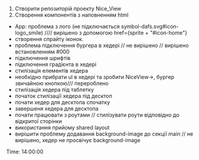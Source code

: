 1. Створити репозиторій проекту Nice_View
2. Створення компонентів з наповненням html
  - App: проблема з лого (не підключається symbol-dafs.svg#icon-logo_smile) //// вирішено з допомогою href={sprite + "#icon-home"}
  - створення спрайту іконок.
  - проблема підключення бургера в хедері // не вирішено // вирішено встановленням #000
  - підключення шрифтів
  - підключення градієнта в хедері
  - стилізація елементів хедера
  - необхідно прибрати ul в хедері та зробити NiceView-><a>, бургер звичайною кнопкою/// перероблено
  - стилізація хедера під таблетку
  - початок стилізації хедера під десктоп
  - почати хедер для десктопа спочатку
  - завершеня хедера для десктопа
  - почати працювати з роутами // стилізувати роути відповідно до відкритої сторінки
  - використання прийому shared layout
  - вирішити проблему додавання background-image до секції main // не вирішено, хедер не просвічує background-image
  


Time: 14:00:00
